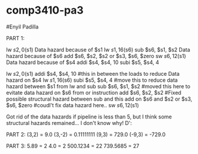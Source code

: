 # comp3410-pa3
#Enyil Padilla

PART 1:

lw  $s2, 0($s1) 
Data hazard because of $s1
lw  $s1, 16($s6)
sub $s6, $s1, $s2
Data hazard because of $s6
add $s6, $s2, $s2
or  $s3, $s6, $zero
sw  $s6, 12($s1)
Data hazard because of $s4
addi $s4, $s4, 10
subi $s5, $s4, 4

lw  $s2, 0($s1)
addi $s4, $s4, 10 #this in between the loads to reduce Data hazard on $s4
lw  $s1, 16($s6)
subi $s5, $s4, 4 #move this to reduce data hazard between $s1 from lw and sub
sub $s6, $s1, $s2 #moved this here to evitate data hazard on $s6 from or instruction
add $s6, $s2, $s2 #Fixed possible structural hazard between sub and this add on $s6 and $s2
or  $s3, $s6, $zero #coudl't fix data hazard here..
sw  $s6, 12($s1) 

Got rid of the data hazards if pipeline is less than 5, but I think some structural hazards remained...
I don't know why! D':

PART 2:
(3,2) = 9.0
(3,-2) = 0.11111111
(9,3) = 729.0
(-9,3) = -729.0

PART 3:
5.89 = 2
4.0 = 2
500.1234 = 22
739.5685 = 27

